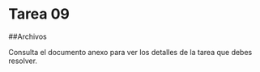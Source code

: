 # Tarea 09
##Archivos


Consulta el documento anexo para ver los detalles de la tarea que debes resolver.
